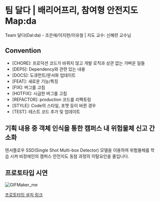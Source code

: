 # 팀 달다 | 배리어프리, 참여형 안전지도 Map:da
Team 달다(Dal:da) - 조은애/이지현/이유철 | 지도 교수: 신혜련 교수님

## Convention
- [CHORE]: 프로덕션 코드가 바뀌지 않고 개발 로직과 상관 없는 가벼운 일들
- [DEPS]: Dependency와 관련 있는 내용
- [DOCS]: 도큐먼트/문서화 업데이트
- [FEAT]: 새로운 기능/특징
- [FIX]: 버그를 고침
- [HOTFIX]: 시급한 버그를 고침
- [REFACTOR]: production 코드를 리팩토링
- [STYLE]: Code의 스타일, 포맷 등이 바뀐 경우
- [TEST]: 테스트 코드 추가 및 업데이트


## 기획 내용 중 객체 인식을 통한 캠퍼스 내 위험물체 신고 간소화
텐서플로우 SSD(Single Shot Multi-box Detector) 모델을 이용하여 위험물체를 학습 시켜
비장애인의 캠퍼스 안전지도 동참 과정의 이탈요인을 줄입니다.

## 프로토타입 시연
![GIFMaker_me](https://github.com/DalDa-MapDa/MapDa_App/assets/67686124/873797dd-c041-4743-95bc-435a1a05f55d)

[프로토타입 설치 링크](https://drive.google.com/file/d/12isYQ6CEGtyLlMrJupWNPPl-f5C8F7FV/view?usp=sharing)
